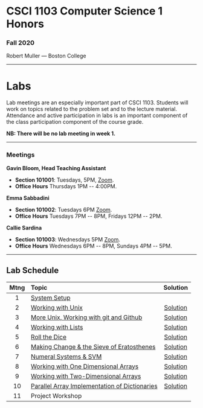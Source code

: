 # CSCI 1103 Computer Science 1 Honors

### Fall 2020

Robert Muller — Boston College

---

# Labs

Lab meetings are an especially important part of CSCI 1103. Students will work on topics related to the problem set and to the lecture material. Attendance and active participation in labs is an important component of the class participation component of the course grade.

**NB: There will be no lab meeting in week 1.**

---
### Meetings

**Gavin Bloom, Head Teaching Assistant**

+ **Section 101001**: Tuesdays, 5PM, [Zoom](https://bccte.zoom.us/j/9694152673).
+ **Office Hours** Thursdays 1PM -- 4:00PM.

**Emma Sabbadini**

+ **Section 101002**: Tuesdays 6PM [Zoom](https://bccte.zoom.us/j/6103994178).
+ **Office Hours** Tuesdays 7PM -- 8PM, Fridays 12PM -- 2PM.

**Callie Sardina**

+ **Section 101003**: Wednesdays 5PM [Zoom](https://bccte.zoom.us/j/2175950858?pwd=QkpyTkVkR0IremQ5eWFGeStIOHdXUT09).
+ **Office Hours** Wednesdays 6PM -- 8PM, Sundays 4PM -- 5PM.

---

## Lab Schedule

| Mtng | Topic | Solution |
| :--: | :--- | :--: |
|  1   | [System Setup](./systemsetup.md)                             |  |
|  2   | [Working with Unix]() | [Solution]() |
|  3   | [More Unix, Working with git and Github]() | [Solution]() |
|  4   | [Working with Lists]() | [Solution]() |
|  5   | [Roll the Dice]()     | [Solution]() |
|  6   | [Making Change & the Sieve of Eratosthenes]() | [Solution]() |
|  7   | [Numeral Systems & SVM]() | [Solution]() |
|  8   | [Working with One Dimensional Arrays](https://classroom.github.com/a/qxRnObZa) | [Solution]() |
|  9   | [Working with Two-Dimensional Arrays](https://classroom.github.com/a/AtoTJwB5) | [Solution]() |
|  10  | [Parallel Array Implementation of Dictionaries]() | [Solution]() |
|  11  | Project Workshop                                             | |



